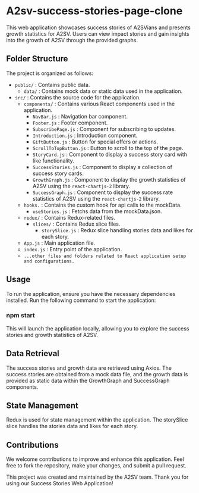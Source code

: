 # A2sv-success-stories-page-clone

This web application showcases success stories of A2SVians and presents growth statistics for A2SV. Users can view impact stories and gain insights into the growth of A2SV through the provided graphs.

## Folder Structure

The project is organized as follows:

- `public/` : Contains public data.
    - `data/` : Contains mock data or static data used in the application.
- `src/` : Contains the source code for the application.
  - `components/` : Contains various React components used in the application.
    - `NavBar.js` : Navigation bar component.
    - `Footer.js` : Footer component.
    - `SubscribePage.js` : Component for subscribing to updates.
    - `Introduction.js` : Introduction component.
    - `GiftButton.js` : Button for special offers or actions.
    - `ScrollToTopButton.js` : Button to scroll to the top of the page.
    - `StoryCard.js` : Component to display a success story card with like functionality.
    - `SuccessStories.js` : Component to display a collection of success story cards.
    - `GrowthGraph.js` : Component to display the growth statistics of A2SV using the `react-chartjs-2` library.
    - `SuccessGraph.js` : Component to display the success rate statistics of A2SV using the `react-chartjs-2` library.
  - `hooks.` : Contains the custom hook for api calls to the mockData.
    - `useStories.js` : Fetchs data from the mockData.json.
  - `redux/` : Contains Redux-related files.
    - `slices/` : Contains Redux slice files.
      - `storySlice.js` : Redux slice handling stories data and likes for each story.
  - `App.js` : Main application file.
  - `index.js` : Entry point of the application.
  - `...other files and folders related to React application setup and configurations.`

## Usage

To run the application, ensure you have the necessary dependencies installed. Run the following command to start the application:

### npm start  

This will launch the application locally, allowing you to explore the success stories and growth statistics of A2SV.

## Data Retrieval
The success stories and growth data are retrieved using Axios. The success stories are obtained from a mock data file, and the growth data is provided as static data within the GrowthGraph and SuccessGraph components.

## State Management
Redux is used for state management within the application. The storySlice slice handles the stories data and likes for each story.

## Contributions
We welcome contributions to improve and enhance this application. Feel free to fork the repository, make your changes, and submit a pull request.

This project was created and maintained by the A2SV team. Thank you for using our Success Stories Web Application!
